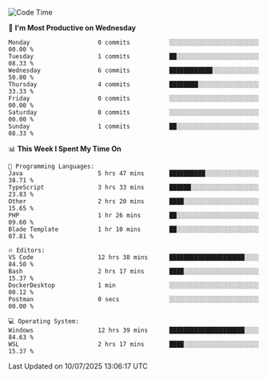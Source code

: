 <!--START_SECTION:waka-->
![Code Time](http://img.shields.io/badge/Code%20Time-5%2C289%20hrs%2056%20mins-blue)

📅 **I'm Most Productive on Wednesday** 

```text
Monday                   0 commits           ░░░░░░░░░░░░░░░░░░░░░░░░░   00.00 % 
Tuesday                  1 commits           ██░░░░░░░░░░░░░░░░░░░░░░░   08.33 % 
Wednesday                6 commits           ████████████░░░░░░░░░░░░░   50.00 % 
Thursday                 4 commits           ████████░░░░░░░░░░░░░░░░░   33.33 % 
Friday                   0 commits           ░░░░░░░░░░░░░░░░░░░░░░░░░   00.00 % 
Saturday                 0 commits           ░░░░░░░░░░░░░░░░░░░░░░░░░   00.00 % 
Sunday                   1 commits           ██░░░░░░░░░░░░░░░░░░░░░░░   08.33 % 
```


📊 **This Week I Spent My Time On** 

```text
💬 Programming Languages: 
Java                     5 hrs 47 mins       ██████████░░░░░░░░░░░░░░░   38.71 % 
TypeScript               3 hrs 33 mins       ██████░░░░░░░░░░░░░░░░░░░   23.83 % 
Other                    2 hrs 20 mins       ████░░░░░░░░░░░░░░░░░░░░░   15.65 % 
PHP                      1 hr 26 mins        ██░░░░░░░░░░░░░░░░░░░░░░░   09.60 % 
Blade Template           1 hr 10 mins        ██░░░░░░░░░░░░░░░░░░░░░░░   07.81 % 

🔥 Editors: 
VS Code                  12 hrs 38 mins      █████████████████████░░░░   84.50 % 
Bash                     2 hrs 17 mins       ████░░░░░░░░░░░░░░░░░░░░░   15.37 % 
DockerDesktop            1 min               ░░░░░░░░░░░░░░░░░░░░░░░░░   00.12 % 
Postman                  0 secs              ░░░░░░░░░░░░░░░░░░░░░░░░░   00.00 % 

💻 Operating System: 
Windows                  12 hrs 39 mins      █████████████████████░░░░   84.63 % 
WSL                      2 hrs 17 mins       ████░░░░░░░░░░░░░░░░░░░░░   15.37 % 
```


 Last Updated on 10/07/2025 13:06:17 UTC
<!--END_SECTION:waka-->
